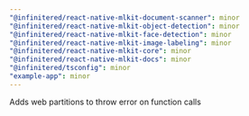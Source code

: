 ```yaml
---
"@infinitered/react-native-mlkit-document-scanner": minor
"@infinitered/react-native-mlkit-object-detection": minor
"@infinitered/react-native-mlkit-face-detection": minor
"@infinitered/react-native-mlkit-image-labeling": minor
"@infinitered/react-native-mlkit-core": minor
"@infinitered/react-native-mlkit-docs": minor
"@infinitered/tsconfig": minor
"example-app": minor
---
```


Adds web partitions to throw error on function calls
